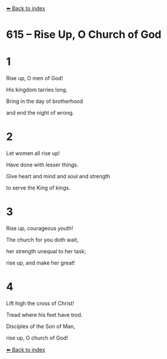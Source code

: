[⬅️ Back to index](../README.md)

# 615 – Rise Up, O Church of God





# 1

Rise up, O men of God!

His kingdom tarries long.

Bring in the day of brotherhood

and end the night of wrong.



# 2

Let women all rise up!

Have done with lesser things.

Give heart and mind and soul and strength

to serve the King of kings.



# 3

Rise up, courageous youth!

The church for you doth wait,

her strength unequal to her task;

rise up, and make her great!



# 4

Lift high the cross of Christ!

Tread where his feet have trod.

Disciples of the Son of Man,

rise up, O church of God!

[⬅️ Back to index](../README.md)
